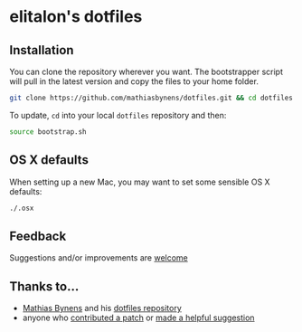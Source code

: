 elitalon's dotfiles
===================


Installation
------------

You can clone the repository wherever you want. The bootstrapper script will pull in the latest version and copy the files to your home folder.

```bash
git clone https://github.com/mathiasbynens/dotfiles.git && cd dotfiles && source bootstrap.sh
```

To update, `cd` into your local `dotfiles` repository and then:

```bash
source bootstrap.sh
```


OS X defaults
----------------------

When setting up a new Mac, you may want to set some sensible OS X defaults:

```bash
./.osx
```


Feedback
--------
Suggestions and/or improvements are [welcome](https://github.com/elitalon/dotfiles/issues)


Thanks to...
------------

* [Mathias Bynens](http://mathiasbynens.be/) and his [dotfiles repository](https://github.com/mathiasbynens/dotfiles)
* anyone who [contributed a patch](https://github.com/elitalon/dotfiles/contributors) or [made a helpful suggestion](https://github.com/elitalon/dotfiles/issues)